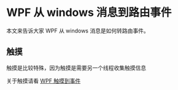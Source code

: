 # WPF 从 windows 消息到路由事件

本文来告诉大家 WPF 从 windows 消息是如何转路由事件。

<!-- more -->
<!-- csdn -->
<!-- 草稿 -->

## 触摸

触摸是比较特殊，因为触摸是需要另一个线程收集触摸信息

关于触摸请看 [WPF 触摸到事件](https://blog.lindexi.com/post/WPF-%E8%A7%A6%E6%91%B8%E5%88%B0%E4%BA%8B%E4%BB%B6.html )

